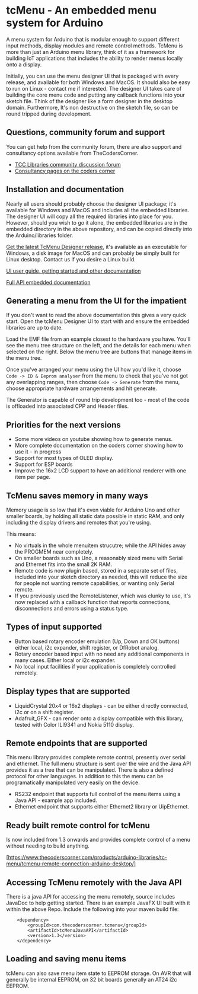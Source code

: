 # tcMenu - An embedded menu system for Arduino

A menu system for Arduino that is modular enough to support different input methods, display modules and remote control methods. TcMenu is more than just an Arduino menu library, think of it as a framework for building IoT applications that includes the ability to render menus locally onto a display.

Initially, you can use the menu designer UI that is packaged with every release, and available for both Windows and MacOS. It should also be easy to run on Linux - contact me if interested. The designer UI takes care of building the core menu code and putting any callback functions into your sketch file. Think of the designer like a form designer in the desktop domain. Furthermore, It's non destructive on the sketch file, so can be round tripped during development.

## Questions, community forum and support

You can get help from the community forum, there are also support and consultancy options available from TheCodersCorner.

* [TCC Libraries community discussion forum](https://www.thecoderscorner.com/jforum/)
* [Consultancy pages on the coders corner](https://www.thecoderscorner.com/support-services/consultancy/)

## Installation and documentation

Nearly all users should probably choose the designer UI package; it's available for Windows and MacOS and includes all the embedded libraries. The designer UI will copy all the required libraries into place for you. However, should you wish to go it alone, the embedded libraries are in the embedded directory in the above repository, and can be copied directly into the Arduino/libraries folder.

[Get the latest TcMenu Designer release](https://github.com/davetcc/tcMenu/releases), it's available as an executable for Windows, a disk image for MacOS and can probably be simply built for Linux desktop. Contact us if you desire a Linux build.

[UI user guide, getting started and other documentation](https://www.thecoderscorner.com/products/arduino-libraries/tc-menu/)

[Full API embedded documentation](https://www.thecoderscorner.com/ref-docs/tcmenu/html/index.html)

## Generating a menu from the UI for the impatient

If you don't want to read the above documentation this gives a very quick start. Open the tcMenu Designer UI to start with and ensure the embedded libraries are up to date.

Load the EMF file from an example closest to the hardware you have. You'll see the menu tree structure on the left, and the details for each menu when selected on the right. Below the menu tree are buttons that manage items in the menu tree. 

Once you've arranged your menu using the UI how you'd like it, choose `Code -> ID & Eeprom analyser` from the menu
to check that you've not got any overlapping ranges, then choose `Code -> Generate` from the menu, choose appropriate
hardware arrangements and hit generate.

The Generator is capable of round trip development too - most of the code is offloaded into associated CPP and Header files.

## Priorities for the next versions

* Some more videos on youtube showing how to generate menus.
* More complete documentation on the coders corner showing how to use it - in progress
* Support for most types of OLED display.
* Support for ESP boards
* Improve the 16x2 LCD support to have an additional renderer with one item per page.

## TcMenu saves memory in many ways

Memory usage is so low that it's even viable for Arduino Uno and other smaller boards, by holding all static data possible in static RAM, and only including the display drivers and remotes that you're using. 

This means:

* No virtuals in the whole menuitem strucutre; while the API hides away the PROGMEM near completely.
* On smaller boards such as Uno, a reasonably sized menu with Serial and Ethernet fits into the small 2K RAM.
* Remote code is now plugin based, stored in a separate set of files, included into your sketch directory as needed, this will reduce the size for people not wanting remote capabilities, or wanting only Serial remote.
* If you previously used the RemoteListener, which was clunky to use, it's now replaced with a callback function that reports connections, disconnections and errors using a status type.

## Types of input supported

* Button based rotary encoder emulation (Up, Down and OK buttons) either local, i2c expander, shift register, or DfRobot analog.  
* Rotary encoder based input with no need any additional components in many cases. Either local or i2c expander.
* No local input facilities if your application is completely controlled remotely.

## Display types that are supported

* LiquidCrystal 20x4 or 16x2 displays - can be either directly connected, i2c or on a shift register.
* Adafruit_GFX - can render onto a display compatible with this library, tested with Color ILI9341 and Nokia 5110 display.

## Remote endpoints that are supported

This menu library provides complete remote control, presently over serial and ethernet. The full menu structure is sent over the wire and the Java API provides it as a tree that can be manipulated. There is also a defined protocol for other languages. In addition to this the menu can be programatically manipulated very easily on the device.

* RS232 endpoint that supports full control of the menu items using a Java API - example app included.
* Ethernet endpoint that supports either Ethernet2 library or UipEthernet.

## Ready built remote control for tcMenu

Is now included from 1.3 onwards and provides complete control of a menu without needing to build anything.

[https://www.thecoderscorner.com/products/arduino-libraries/tc-menu/tcmenu-remote-connection-arduino-desktop/]

## Accessing TcMenu remotely with the Java API

There is a java API for accessing the menu remotely, source includes JavaDoc to help getting started. There is an example JavaFX UI built with it within the above Repo. Include the following into your maven build file:

        <dependency>
            <groupId>com.thecoderscorner.tcmenu</groupId>
            <artifactId>tcMenuJavaAPI</artifactId>
            <version>1.3</version>
        </dependency>

## Loading and saving menu items
tcMenu can also save menu item state to EEPROM storage. On AVR that will generally be internal EEPROM, on 32 bit boards generally an AT24 i2c EEPROM. 
